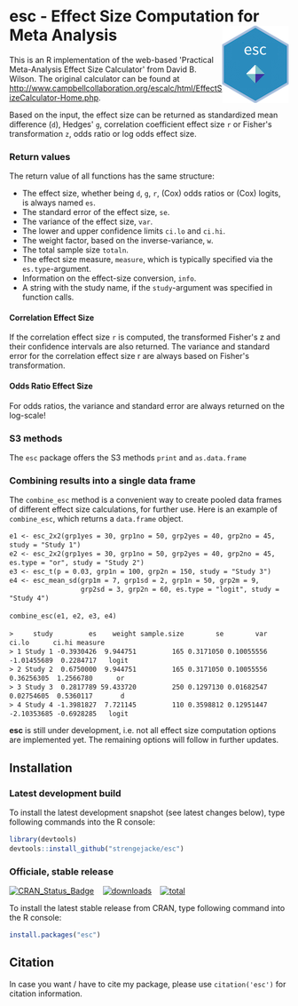# esc - Effect Size Computation for Meta Analysis <img src="man/figures/logo.png" align="right" />

This is an R implementation of the web-based 'Practical Meta-Analysis Effect Size Calculator' from David B. Wilson. The original calculator can be found at http://www.campbellcollaboration.org/escalc/html/EffectSizeCalculator-Home.php.

Based on the input, the effect size can be returned as standardized mean difference (`d`), Hedges' `g`, correlation coefficient effect size `r` or Fisher's transformation `z`, odds ratio or log odds effect size.

### Return values

The return value of all functions has the same structure:

* The effect size, whether being `d`, `g`, `r`, (Cox) odds ratios or (Cox) logits, is always named `es`.
* The standard error of the effect size, `se`.
* The variance of the effect size, `var`.
* The lower and upper confidence limits `ci.lo` and `ci.hi`.
* The weight factor, based on the inverse-variance, `w`.
* The total sample size `totaln`.
* The effect size measure, `measure`, which is typically specified via the `es.type`-argument.
* Information on the effect-size conversion, `info`.
* A string with the study name, if the `study`-argument was specified in function calls.

#### Correlation Effect Size

If the correlation effect size `r` is computed, the transformed Fisher's z and their confidence intervals are also returned. The variance and standard error for the correlation effect size r are always based on Fisher's transformation.

#### Odds Ratio Effect Size

For odds ratios, the variance and standard error are always returned on the log-scale!

### S3 methods

The `esc` package offers the S3 methods `print` and `as.data.frame`

### Combining results into a single data frame

The `combine_esc` method is a convenient way to create pooled data frames of different effect size calculations, for further use. Here is an example of `combine_esc`, which returns a `data.frame` object.

```
e1 <- esc_2x2(grp1yes = 30, grp1no = 50, grp2yes = 40, grp2no = 45, study = "Study 1")
e2 <- esc_2x2(grp1yes = 30, grp1no = 50, grp2yes = 40, grp2no = 45, es.type = "or", study = "Study 2")
e3 <- esc_t(p = 0.03, grp1n = 100, grp2n = 150, study = "Study 3")
e4 <- esc_mean_sd(grp1m = 7, grp1sd = 2, grp1n = 50, grp2m = 9, 
                  grp2sd = 3, grp2n = 60, es.type = "logit", study = "Study 4")

combine_esc(e1, e2, e3, e4)

>     study         es    weight sample.size        se        var       ci.lo      ci.hi measure
> 1 Study 1 -0.3930426  9.944751         165 0.3171050 0.10055556 -1.01455689  0.2284717   logit
> 2 Study 2  0.6750000  9.944751         165 0.3171050 0.10055556  0.36256305  1.2566780      or
> 3 Study 3  0.2817789 59.433720         250 0.1297130 0.01682547  0.02754605  0.5360117       d
> 4 Study 4 -1.3981827  7.721145         110 0.3598812 0.12951447 -2.10353685 -0.6928285   logit
```


**esc** is still under development, i.e. not all effect size computation options are implemented yet. The remaining options will follow in further updates.

## Installation

### Latest development build

To install the latest development snapshot (see latest changes below), type following commands into the R console:

```r
library(devtools)
devtools::install_github("strengejacke/esc")
```

### Officiale, stable release

[![CRAN_Status_Badge](http://www.r-pkg.org/badges/version/esc)](https://cran.r-project.org/package=esc)
&#160;&#160;
[![downloads](http://cranlogs.r-pkg.org/badges/esc)](http://cranlogs.r-pkg.org/)
&#160;&#160;
[![total](http://cranlogs.r-pkg.org/badges/grand-total/esc)](http://cranlogs.r-pkg.org/)

To install the latest stable release from CRAN, type following command into the R console:

```r
install.packages("esc")
```

## Citation

In case you want / have to cite my package, please use `citation('esc')` for citation information.
